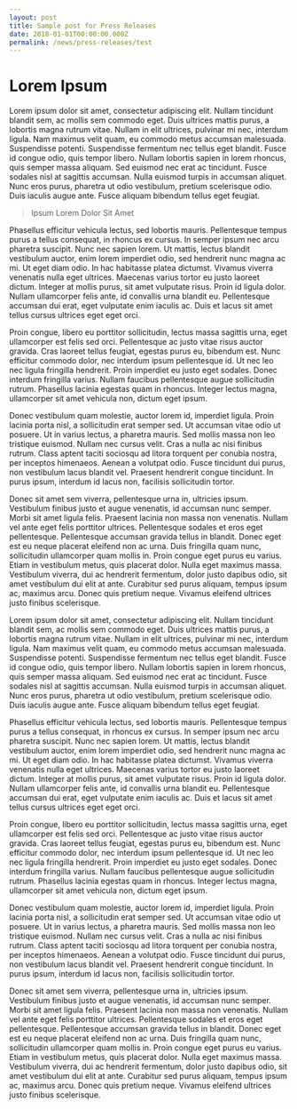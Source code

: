 ```yaml
---
layout: post
title: Sample post for Press Releases
date: 2018-01-01T00:00:00.000Z
permalink: /news/press-releases/test
---
```

# Lorem Ipsum

Lorem ipsum dolor sit amet, consectetur adipiscing elit. Nullam tincidunt blandit sem, ac mollis sem commodo eget. Duis ultrices mattis purus, a lobortis magna rutrum vitae. Nullam in elit ultrices, pulvinar mi nec, interdum ligula. Nam maximus velit quam, eu commodo metus accumsan malesuada. Suspendisse potenti. Suspendisse fermentum nec tellus eget blandit. Fusce id congue odio, quis tempor libero. Nullam lobortis sapien in lorem rhoncus, quis semper massa aliquam. Sed euismod nec erat ac tincidunt. Fusce sodales nisl at sagittis accumsan. Nulla euismod turpis in accumsan aliquet. Nunc eros purus, pharetra ut odio vestibulum, pretium scelerisque odio. Duis iaculis augue ante. Fusce aliquam bibendum tellus eget feugiat.

> Ipsum Lorem Dolor Sit Amet

Phasellus efficitur vehicula lectus, sed lobortis mauris. Pellentesque tempus purus a tellus consequat, in rhoncus ex cursus. In semper ipsum nec arcu pharetra suscipit. Nunc nec sapien lorem. Ut mattis, lectus blandit vestibulum auctor, enim lorem imperdiet odio, sed hendrerit nunc magna ac mi. Ut eget diam odio. In hac habitasse platea dictumst. Vivamus viverra venenatis nulla eget ultrices. Maecenas varius tortor eu justo laoreet dictum. Integer at mollis purus, sit amet vulputate risus. Proin id ligula dolor. Nullam ullamcorper felis ante, id convallis urna blandit eu. Pellentesque accumsan dui erat, eget vulputate enim iaculis ac. Duis et lacus sit amet tellus cursus ultrices eget eget orci.

Proin congue, libero eu porttitor sollicitudin, lectus massa sagittis urna, eget ullamcorper est felis sed orci. Pellentesque ac justo vitae risus auctor gravida. Cras laoreet tellus feugiat, egestas purus eu, bibendum est. Nunc efficitur commodo dolor, nec interdum ipsum pellentesque id. Ut nec leo nec ligula fringilla hendrerit. Proin imperdiet eu justo eget sodales. Donec interdum fringilla varius. Nullam faucibus pellentesque augue sollicitudin rutrum. Phasellus lacinia egestas quam in rhoncus. Integer lectus magna, ullamcorper sit amet vehicula non, dictum eget ipsum.

Donec vestibulum quam molestie, auctor lorem id, imperdiet ligula. Proin lacinia porta nisl, a sollicitudin erat semper sed. Ut accumsan vitae odio ut posuere. Ut in varius lectus, a pharetra mauris. Sed mollis massa non leo tristique euismod. Nullam nec cursus velit. Cras a nulla ac nisi finibus rutrum. Class aptent taciti sociosqu ad litora torquent per conubia nostra, per inceptos himenaeos. Aenean a volutpat odio. Fusce tincidunt dui purus, non vestibulum lacus blandit vel. Praesent hendrerit congue tincidunt. In purus ipsum, interdum id lacus non, facilisis sollicitudin tortor.

Donec sit amet sem viverra, pellentesque urna in, ultricies ipsum. Vestibulum finibus justo et augue venenatis, id accumsan nunc semper. Morbi sit amet ligula felis. Praesent lacinia non massa non venenatis. Nullam vel ante eget felis porttitor ultrices. Pellentesque sodales et eros eget pellentesque. Pellentesque accumsan gravida tellus in blandit. Donec eget est eu neque placerat eleifend non ac urna. Duis fringilla quam nunc, sollicitudin ullamcorper quam mollis in. Proin congue eget purus eu varius. Etiam in vestibulum metus, quis placerat dolor. Nulla eget maximus massa. Vestibulum viverra, dui ac hendrerit fermentum, dolor justo dapibus odio, sit amet vestibulum dui elit at ante. Curabitur sed purus aliquam, tempus ipsum ac, maximus arcu. Donec quis pretium neque. Vivamus eleifend ultrices justo finibus scelerisque. 

Lorem ipsum dolor sit amet, consectetur adipiscing elit. Nullam tincidunt blandit sem, ac mollis sem commodo eget. Duis ultrices mattis purus, a lobortis magna rutrum vitae. Nullam in elit ultrices, pulvinar mi nec, interdum ligula. Nam maximus velit quam, eu commodo metus accumsan malesuada. Suspendisse potenti. Suspendisse fermentum nec tellus eget blandit. Fusce id congue odio, quis tempor libero. Nullam lobortis sapien in lorem rhoncus, quis semper massa aliquam. Sed euismod nec erat ac tincidunt. Fusce sodales nisl at sagittis accumsan. Nulla euismod turpis in accumsan aliquet. Nunc eros purus, pharetra ut odio vestibulum, pretium scelerisque odio. Duis iaculis augue ante. Fusce aliquam bibendum tellus eget feugiat.

Phasellus efficitur vehicula lectus, sed lobortis mauris. Pellentesque tempus purus a tellus consequat, in rhoncus ex cursus. In semper ipsum nec arcu pharetra suscipit. Nunc nec sapien lorem. Ut mattis, lectus blandit vestibulum auctor, enim lorem imperdiet odio, sed hendrerit nunc magna ac mi. Ut eget diam odio. In hac habitasse platea dictumst. Vivamus viverra venenatis nulla eget ultrices. Maecenas varius tortor eu justo laoreet dictum. Integer at mollis purus, sit amet vulputate risus. Proin id ligula dolor. Nullam ullamcorper felis ante, id convallis urna blandit eu. Pellentesque accumsan dui erat, eget vulputate enim iaculis ac. Duis et lacus sit amet tellus cursus ultrices eget eget orci.

Proin congue, libero eu porttitor sollicitudin, lectus massa sagittis urna, eget ullamcorper est felis sed orci. Pellentesque ac justo vitae risus auctor gravida. Cras laoreet tellus feugiat, egestas purus eu, bibendum est. Nunc efficitur commodo dolor, nec interdum ipsum pellentesque id. Ut nec leo nec ligula fringilla hendrerit. Proin imperdiet eu justo eget sodales. Donec interdum fringilla varius. Nullam faucibus pellentesque augue sollicitudin rutrum. Phasellus lacinia egestas quam in rhoncus. Integer lectus magna, ullamcorper sit amet vehicula non, dictum eget ipsum.

Donec vestibulum quam molestie, auctor lorem id, imperdiet ligula. Proin lacinia porta nisl, a sollicitudin erat semper sed. Ut accumsan vitae odio ut posuere. Ut in varius lectus, a pharetra mauris. Sed mollis massa non leo tristique euismod. Nullam nec cursus velit. Cras a nulla ac nisi finibus rutrum. Class aptent taciti sociosqu ad litora torquent per conubia nostra, per inceptos himenaeos. Aenean a volutpat odio. Fusce tincidunt dui purus, non vestibulum lacus blandit vel. Praesent hendrerit congue tincidunt. In purus ipsum, interdum id lacus non, facilisis sollicitudin tortor.

Donec sit amet sem viverra, pellentesque urna in, ultricies ipsum. Vestibulum finibus justo et augue venenatis, id accumsan nunc semper. Morbi sit amet ligula felis. Praesent lacinia non massa non venenatis. Nullam vel ante eget felis porttitor ultrices. Pellentesque sodales et eros eget pellentesque. Pellentesque accumsan gravida tellus in blandit. Donec eget est eu neque placerat eleifend non ac urna. Duis fringilla quam nunc, sollicitudin ullamcorper quam mollis in. Proin congue eget purus eu varius. Etiam in vestibulum metus, quis placerat dolor. Nulla eget maximus massa. Vestibulum viverra, dui ac hendrerit fermentum, dolor justo dapibus odio, sit amet vestibulum dui elit at ante. Curabitur sed purus aliquam, tempus ipsum ac, maximus arcu. Donec quis pretium neque. Vivamus eleifend ultrices justo finibus scelerisque.
